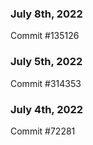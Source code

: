 ### July 8th, 2022

Commit #135126

### July 5th, 2022

Commit #314353


### July 4th, 2022

Commit #72281
